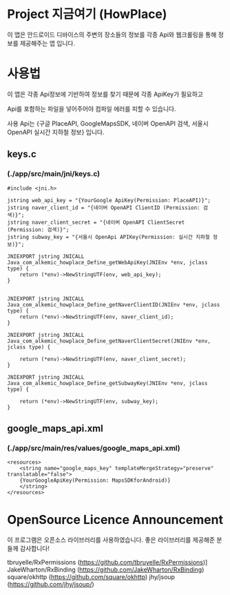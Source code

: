 # Project 지금여기 (HowPlace)

이 앱은 안드로이드 디바이스의 주변의 장소들의 정보를 각종 Api와 웹크롤링을 통해 정보를 제공해주는 앱 입니다.

# 사용법

이 앱은 각종 Api정보에 기반하여 정보를 찾기 때문에 각종 ApiKey가 필요하고

Api를 포함하는 파일을 넣어주어야 컴파일 에러를 피할 수 있습니다.

사용 Api는 {구글 PlaceAPI, GoogleMapsSDK, 네이버 OpenAPI 검색, 서울시 OpenAPI 실시간 지하철 정보} 입니다.

## keys.c
### (./app/src/main/jni/keys.c)
```
#include <jni.h>

jstring web_api_key = "{YourGoogle ApiKey(Permission: PlaceAPI)}";
jstring naver_client_id = "{네이버 OpenAPI ClientID (Permission: 검색)}";
jstring naver_client_secret = "{네이버 OpenAPI ClientSecret (Permission: 검색)}";
jstring subway_key = "{서울시 OpenApi APIKey(Permission: 실시간 지하철 정보)}"; 

JNIEXPORT jstring JNICALL
Java_com_alkemic_howplace_Define_getWebApiKey(JNIEnv *env, jclass type) {
    return (*env)->NewStringUTF(env, web_api_key);
}


JNIEXPORT jstring JNICALL
Java_com_alkemic_howplace_Define_getNaverClientID(JNIEnv *env, jclass type) {
    return (*env)->NewStringUTF(env, naver_client_id);
}

JNIEXPORT jstring JNICALL
Java_com_alkemic_howplace_Define_getNaverClientSecret(JNIEnv *env, jclass type) {

    return (*env)->NewStringUTF(env, naver_client_secret);
}

JNIEXPORT jstring JNICALL
Java_com_alkemic_howplace_Define_getSubwayKey(JNIEnv *env, jclass type) {

    return (*env)->NewStringUTF(env, subway_key);
}

```

## google_maps_api.xml
### (./app/src/main/res/values/google_maps_api.xml)
```
<resources>
    <string name="google_maps_key" templateMergeStrategy="preserve" translatable="false">
    {YourGoogleApiKey(Permission: MapsSDKforAndroid)}
    </string>
</resources>
```

# OpenSource Licence Announcement

이 프로그램은 오픈소스 라이브러리를 사용하였습니다.
좋은 라이브러리를 제공해준 분들께 감사합니다!

tbruyelle/RxPermissions (https://github.com/tbruyelle/RxPermissions)]
JakeWharton/RxBinding (https://github.com/JakeWharton/RxBinding)
square/okhttp (https://github.com/square/okhttp)
jhy/jsoup (https://github.com/jhy/jsoup/)
